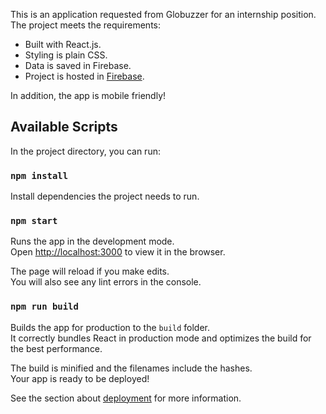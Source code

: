 This is an application requested from Globuzzer for an internship position.
The project meets the requirements:

- Built with React.js.
- Styling is plain CSS.
- Data is saved in Firebase.
- Project is hosted in [Firebase](https://dailyplanner-87df7.web.app/).

In addition, the app is mobile friendly!

## Available Scripts

In the project directory, you can run:

### `npm install`

Install dependencies the project needs to run.

### `npm start`

Runs the app in the development mode.<br />
Open [http://localhost:3000](http://localhost:3000) to view it in the browser.

The page will reload if you make edits.<br />
You will also see any lint errors in the console.

### `npm run build`

Builds the app for production to the `build` folder.<br />
It correctly bundles React in production mode and optimizes the build for the best performance.

The build is minified and the filenames include the hashes.<br />
Your app is ready to be deployed!

See the section about [deployment](https://facebook.github.io/create-react-app/docs/deployment) for more information.
